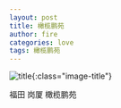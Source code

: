 ```yaml
---
layout: post
title: 橄榄鹏苑
author: fire
categories: love 
tags: 橄榄鹏苑
---
```


![title](https://image.sideproject.cn/titlex/titlex_004.jpg){:class="image-title"}

福田 岗厦 橄榄鹏苑